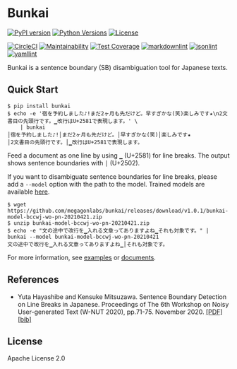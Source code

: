 # Bunkai

[![PyPI version](https://badge.fury.io/py/bunkai.svg)](https://badge.fury.io/py/bunkai)
[![Python Versions](https://img.shields.io/pypi/pyversions/bunkai.svg)](https://pypi.org/project/bunkai/)
[![License](https://img.shields.io/badge/License-Apache%202.0-blue.svg)](https://opensource.org/licenses/Apache-2.0)

[![CircleCI](https://circleci.com/gh/megagonlabs/bunkai.svg?style=svg&circle-token=c555b8070630dfe98f0406a3892fc228b2370951)](https://app.circleci.com/pipelines/github/megagonlabs/bunkai)
[![Maintainability](https://api.codeclimate.com/v1/badges/640b02fa0164c131da10/maintainability)](https://codeclimate.com/github/megagonlabs/bunkai/maintainability)
[![Test Coverage](https://api.codeclimate.com/v1/badges/640b02fa0164c131da10/test_coverage)](https://codeclimate.com/github/megagonlabs/bunkai/test_coverage)
[![markdownlint](https://img.shields.io/badge/markdown-lint-lightgrey)](https://github.com/markdownlint/markdownlint)
[![jsonlint](https://img.shields.io/badge/json-lint-lightgrey)](https://github.com/dmeranda/demjson)
[![yamllint](https://img.shields.io/badge/yaml-lint-lightgrey)](https://github.com/adrienverge/yamllint)

Bunkai is a sentence boundary (SB) disambiguation tool for Japanese texts.

## Quick Start

```console
$ pip install bunkai
$ echo -e '宿を予約しました♪!まだ2ヶ月も先だけど。早すぎかな(笑)楽しみです★\n2文書目の先頭行です。▁改行はU+2581で表現します。' \
    | bunkai
│宿を予約しました♪!│まだ2ヶ月も先だけど。│早すぎかな(笑)│楽しみです★
│2文書目の先頭行です。│▁改行はU+2581で表現します。
```

Feed a document as one line by using ``▁`` (U+2581) for line breaks.
The output shows sentence boundaries with ``│`` (U+2502).

If you want to disambiguate  sentence boundaries for line breaks, please add a `--model` option with the path to the model.
Trained models are available [here](https://github.com/megagonlabs/bunkai/releases).

```console
$ wget https://github.com/megagonlabs/bunkai/releases/download/v1.0.1/bunkai-model-bccwj-wo-pn-20210421.zip
$ unzip bunkai-model-bccwj-wo-pn-20210421.zip
$ echo -e "文の途中で改行を▁入れる文章ってありますよね▁それも対象です。" | bunkai --model bunkai-model-bccwj-wo-pn-20210421
文の途中で改行を▁入れる文章ってありますよね▁│それも対象です。
```

For more information, see [examples](example) or [documents](docs).

## References

- Yuta Hayashibe and Kensuke Mitsuzawa.
    Sentence Boundary Detection on Line Breaks in Japanese.
    Proceedings of The 6th Workshop on Noisy User-generated Text (W-NUT 2020), pp.71-75.
    November 2020.
    [[PDF]](https://www.aclweb.org/anthology/2020.wnut-1.10.pdf)
    [[bib]](https://www.aclweb.org/anthology/2020.wnut-1.10.bib)

## License

Apache License 2.0
